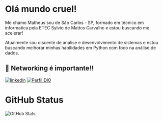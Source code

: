 # Olá mundo cruel!

Me chamo Matheus sou de São Carlos - SP, formado em técnico em informatica pela ETEC Sylvio de Mattos Carvalho e estou buscando me acelerar!

Atualmente sou discente de analise e desenvolvimento de sistemas e estou buscando melhorar minhas habilidades em Python com foco na análise de dados.

## 🔗 Networking é importante!!

[![linkedin](https://img.shields.io/badge/linkedin-0A66C2?style=for-the-badge&logo=linkedin&logoColor=white)](https://www.linkedin.com/in/matheushdsilva/)
[![Perfil DIO](https://img.shields.io/badge/-Meu%20Perfil%20na%20DIO-000?style=for-the-badge)](https://web.dio.me/users/matheushdasilva8?tab=skills)


# GitHub Status
![GitHub Stats](https://github-readme-stats.vercel.app/api?username=matheusobruxo&theme=transparent&bg_color=000&border_color=30A3DC&show_icons=true&icon_color=30A3DC&title_color=E94D5F&text_color=FFF)

